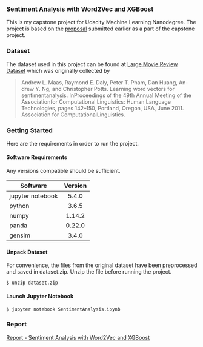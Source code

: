 ### Sentiment Analysis with Word2Vec and XGBoost
This is my capstone project for Udacity Machine Learning Nanodegree. The project is based on the [proposal](https://github.com/shengchien/udacity-ml-capstone/blob/master/proposal.pdf) submitted earlier as a part of the capstone project.

### Dataset
The dataset used in this project can be found at [Large Movie Review Dataset](http://ai.stanford.edu/~amaas/data/sentiment/) which was originally collected by

> Andrew  L.  Maas,  Raymond  E.  Daly,  Peter  T.  Pham,  Dan  Huang,  An-drew Y. Ng, and Christopher Potts.  Learning word vectors for sentimentanalysis.   InProceedings of the 49th Annual Meeting of the Associationfor Computational Linguistics: Human Language Technologies, pages 142–150,  Portland,  Oregon,  USA,  June  2011.  Association  for  ComputationalLinguistics.

### Getting Started

Here are the requirements in order to run the project.

#### Software Requirements

Any versions compatible should be sufficient.

| Software | Version |
| ------------- |:-------------:|
| jupyter notebook | 5.4.0 |
| python | 3.6.5 |
| numpy | 1.14.2 |
| panda | 0.22.0 |
| gensim | 3.4.0 |

#### Unpack Dataset

For convenience, the files from the original dataset have been preprocessed and saved in dataset.zip. Unzip the file before running the project.

```
$ unzip dataset.zip
```

#### Launch Jupyter Notebook

```
$ jupyter notebook SentimentAnalysis.ipynb
```

### Report

[Report - Sentiment Analysis with Word2Vec and XGBoost](https://github.com/shengchien/udacity-ml-capstone/blob/master/report.pdf)